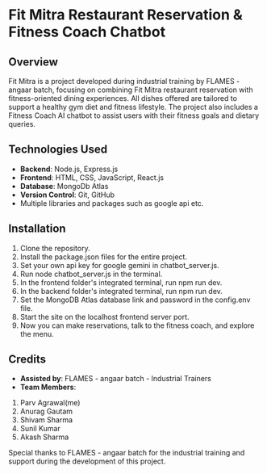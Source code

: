 # Fit Mitra Restaurant Reservation & Fitness Coach Chatbot

## Overview

Fit Mitra is a project developed during industrial training by FLAMES - angaar batch, focusing on combining Fit Mitra restaurant reservation with fitness-oriented dining experiences. All dishes offered are tailored to support a healthy gym diet and fitness lifestyle. The project also includes a Fitness Coach AI chatbot to assist users with their fitness goals and dietary queries.

## Technologies Used

- **Backend**: Node.js, Express.js
- **Frontend**: HTML, CSS, JavaScript, React.js
- **Database**: MongoDb Atlas
- **Version Control**: Git, GitHub
- Multiple libraries and packages such as google api etc.

## Installation

1. Clone the repository.
2. Install the package.json files for the entire project.
3. Set your own api key for google gemini in chatbot_server.js.
4. Run node chatbot_server.js in the terminal.
5. In the frontend folder's integrated terminal, run npm run dev.
6. In the backend folder's integrated terminal, run npm run dev.
7. Set the MongoDB Atlas database link and password in the config.env file.
8. Start the site on the localhost frontend server port.
9. Now you can make reservations, talk to the fitness coach, and explore the menu.


## Credits

- **Assisted by**: FLAMES - angaar batch - Industrial Trainers
- **Team Members**:
1. Parv Agrawal(me)
2. Anurag Gautam
3. Shivam Sharma
4. Sunil Kumar
5. Akash Sharma

Special thanks to FLAMES - angaar batch for the industrial training and support during the development of this project.

